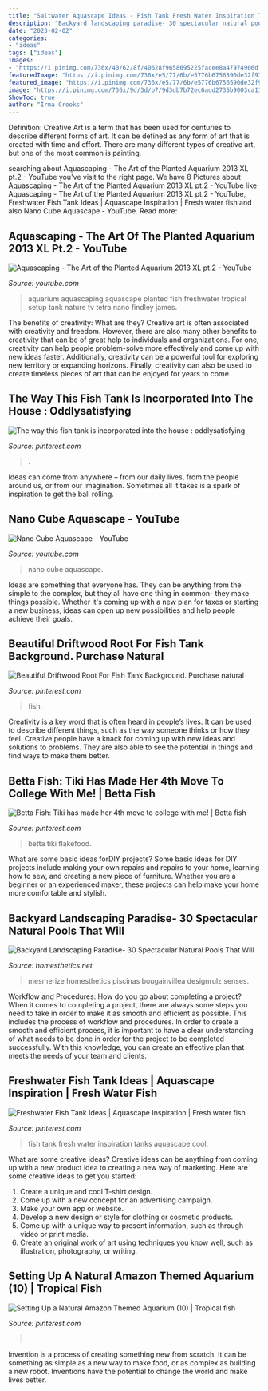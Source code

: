 ```yaml
---
title: "Saltwater Aquascape Ideas - Fish Tank Fresh Water Inspiration Tanks Aquascape Cool"
description: "Backyard landscaping paradise- 30 spectacular natural pools that will"
date: "2023-02-02"
categories:
- "ideas"
tags: ["ideas"]
images:
- "https://i.pinimg.com/736x/40/62/8f/40628f9658695225facee8a47974906d.jpg"
featuredImage: "https://i.pinimg.com/736x/e5/77/6b/e5776b6756590de32f93afb39d50cea5.jpg"
featured_image: "https://i.pinimg.com/736x/e5/77/6b/e5776b6756590de32f93afb39d50cea5.jpg"
image: "https://i.pinimg.com/736x/9d/3d/b7/9d3db7b72ec6add2735b9003ca11f733.jpg"
ShowToc: true
author: "Irma Crooks"
---
```



Definition:
Creative Art is a term that has been used for centuries to describe different forms of art. It can be defined as any form of art that is created with time and effort. There are many different types of creative art, but one of the most common is painting.

	

		
searching about Aquascaping - The Art of the Planted Aquarium 2013 XL pt.2 - YouTube you've visit to the right page. We have 8 Pictures about Aquascaping - The Art of the Planted Aquarium 2013 XL pt.2 - YouTube like Aquascaping - The Art of the Planted Aquarium 2013 XL pt.2 - YouTube, Freshwater Fish Tank Ideas | Aquascape Inspiration | Fresh water fish and also Nano Cube Aquascape - YouTube. Read more:
		
    
## Aquascaping - The Art Of The Planted Aquarium 2013 XL Pt.2 - YouTube

<img loading=lazy src="http://i.ytimg.com/vi/dNhxkOQKkqQ/maxresdefault.jpg" onerror="this.onerror=null;this.src='https://tse1.mm.bing.net/th?id=OIP.JHWmgFun3-h5saNG9CbSkwHaEK&amp;pid=15.1';" alt="Aquascaping - The Art of the Planted Aquarium 2013 XL pt.2 - YouTube">

_Source: youtube.com_

>aquarium aquascaping aquascape planted fish freshwater tropical setup tank nature tv tetra nano findley james. 

	

The benefits of creativity: What are they?
Creative art is often associated with creativity and freedom. However, there are also many other benefits to creativity that can be of great help to individuals and organizations. For one, creativity can help people problem-solve more effectively and come up with new ideas faster. Additionally, creativity can be a powerful tool for exploring new territory or expanding horizons. Finally, creativity can also be used to create timeless pieces of art that can be enjoyed for years to come.

    
## The Way This Fish Tank Is Incorporated Into The House : Oddlysatisfying

<img loading=lazy src="https://i.pinimg.com/736x/19/b3/a7/19b3a7cf7c400ef0fb390457c6bede3b.jpg" onerror="this.onerror=null;this.src='https://tse4.mm.bing.net/th?id=OIP.YgyxPcVWQlFE_WVlulAJ4gHaHa&amp;pid=15.1';" alt="The way this fish tank is incorporated into the house : oddlysatisfying">

_Source: pinterest.com_

>. 

	

Ideas can come from anywhere – from our daily lives, from the people around us, or from our imagination. Sometimes all it takes is a spark of inspiration to get the ball rolling.

    
## Nano Cube Aquascape - YouTube

<img loading=lazy src="https://i.ytimg.com/vi/y4C65fSaaTk/maxresdefault.jpg" onerror="this.onerror=null;this.src='https://tse4.mm.bing.net/th?id=OIP.pJGjivJfcbU5pA6hsFYInQHaEK&amp;pid=15.1';" alt="Nano Cube Aquascape - YouTube">

_Source: youtube.com_

>nano cube aquascape. 

	

Ideas are something that everyone has. They can be anything from the simple to the complex, but they all have one thing in common- they make things possible. Whether it's coming up with a new plan for taxes or starting a new business, ideas can open up new possibilities and help people achieve their goals.

    
## Beautiful Driftwood Root For Fish Tank Background. Purchase Natural

<img loading=lazy src="https://i.pinimg.com/736x/e5/77/6b/e5776b6756590de32f93afb39d50cea5.jpg" onerror="this.onerror=null;this.src='https://tse1.mm.bing.net/th?id=OIP.xZD4QjooI_oiSXnkaZWi-wHaLH&amp;pid=15.1';" alt="Beautiful Driftwood Root For Fish Tank Background. Purchase natural">

_Source: pinterest.com_

>fish. 

	

Creativity is a key word that is often heard in people’s lives. It can be used to describe different things, such as the way someone thinks or how they feel. Creative people have a knack for coming up with new ideas and solutions to problems. They are also able to see the potential in things and find ways to make them better.

    
## Betta Fish: Tiki Has Made Her 4th Move To College With Me! | Betta Fish

<img loading=lazy src="https://i.pinimg.com/736x/40/62/8f/40628f9658695225facee8a47974906d.jpg" onerror="this.onerror=null;this.src='https://tse3.mm.bing.net/th?id=OIP.vE4v41a59CqsdzJw0GffhwHaEK&amp;pid=15.1';" alt="Betta Fish: Tiki has made her 4th move to college with me! | Betta fish">

_Source: pinterest.com_

>betta tiki flakefood. 

	

What are some basic ideas forDIY projects?
Some basic ideas for DIY projects include making your own repairs and repairs to your home, learning how to sew, and creating a new piece of furniture. Whether you are a beginner or an experienced maker, these projects can help make your home more comfortable and stylish.

    
## Backyard Landscaping Paradise- 30 Spectacular Natural Pools That Will

<img loading=lazy src="https://cdn.homesthetics.net/wp-content/uploads/2014/05/Backyard-Landscaping-Paradise-30-Spectacular-Natural-Pools-That-Will-Mesmerize-You-homesthetics-18.jpg" onerror="this.onerror=null;this.src='https://tse3.mm.bing.net/th?id=OIP._fv3ooIv4fTKUeRhatX66gHaFr&amp;pid=15.1';" alt="Backyard Landscaping Paradise- 30 Spectacular Natural Pools That Will">

_Source: homesthetics.net_

>mesmerize homesthetics piscinas bougainvillea designrulz senses. 

	

Workflow and Procedures: How do you go about completing a project?
When it comes to completing a project, there are always some steps you need to take in order to make it as smooth and efficient as possible. This includes the process of workflow and procedures. In order to create a smooth and efficient process, it is important to have a clear understanding of what needs to be done in order for the project to be completed successfully. With this knowledge, you can create an effective plan that meets the needs of your team and clients.

    
## Freshwater Fish Tank Ideas | Aquascape Inspiration | Fresh Water Fish

<img loading=lazy src="https://i.pinimg.com/736x/83/3b/42/833b424eb35cd1d3ce2e693b039f6276.jpg" onerror="this.onerror=null;this.src='https://tse1.mm.bing.net/th?id=OIP.lD9feuddQlJ7HbdsGSdOQwHaFj&amp;pid=15.1';" alt="Freshwater Fish Tank Ideas | Aquascape Inspiration | Fresh water fish">

_Source: pinterest.com_

>fish tank fresh water inspiration tanks aquascape cool. 

	

What are some creative ideas?
Creative ideas can be anything from coming up with a new product idea to creating a new way of marketing. Here are some creative ideas to get you started: 
1. Create a unique and cool T-shirt design.
2. Come up with a new concept for an advertising campaign.
3. Make your own app or website.
4. Develop a new design or style for clothing or cosmetic products. 
5. Come up with a unique way to present information, such as through video or print media. 
6. Create an original work of art using techniques you know well, such as illustration, photography, or writing.

    
## Setting Up A Natural Amazon Themed Aquarium (10) | Tropical Fish

<img loading=lazy src="https://i.pinimg.com/736x/9d/3d/b7/9d3db7b72ec6add2735b9003ca11f733.jpg" onerror="this.onerror=null;this.src='https://tse4.mm.bing.net/th?id=OIP.eCxSiekigCD0gaec_6EFRgHaHa&amp;pid=15.1';" alt="Setting Up a Natural Amazon Themed Aquarium (10) | Tropical fish">

_Source: pinterest.com_

>. 

	

Invention is a process of creating something new from scratch. It can be something as simple as a new way to make food, or as complex as building a new robot. Inventions have the potential to change the world and make lives better.


